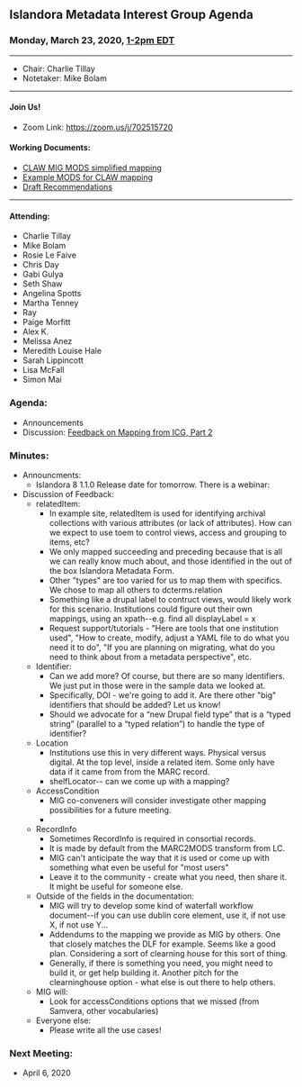 ## Islandora Metadata Interest Group Agenda
### Monday, March 23, 2020, [1-2pm EDT](http://www.thetimezoneconverter.com/?t=1%20pm&tz=Toronto&)

---
* Chair: Charlie Tillay
* Notetaker: Mike Bolam
---

#### Join Us!
* Zoom Link: https://zoom.us/j/702515720

#### Working Documents:
* [CLAW MIG MODS simplified mapping](https://docs.google.com/spreadsheets/d/18u2qFJ014IIxlVpM3JXfDEFccwBZcoFsjbBGpvL0jJI/edit#gid=0)
* [Example MODS for CLAW mapping](https://docs.google.com/spreadsheets/d/1C2Xie7HUDSgRT5v4ldoJvlNdoXz2GHAPvL3PE3TOKW8/edit#gid=1829081124)
* [Draft Recommendations](https://docs.google.com/document/d/15qSO9YcALtYSqd6CUuGx0t8FwUJ5pPwVPz0PA5rU898/edit#heading=h.f9r6knw0rjvu)
---

#### Attending:
* Charlie Tillay
* Mike Bolam
* Rosie Le Faive
* Chris Day
* Gabi Gulya
* Seth Shaw
* Angelina Spotts
* Martha Tenney
* Ray
* Paige Morfitt
* Alex K.
* Melissa Anez
* Meredith Louise Hale
* Sarah Lippincott
* Lisa McFall
* Simon Mai


### Agenda:
* Announcements
* Discussion: [Feedback on Mapping from ICG, Part 2](https://docs.google.com/document/d/11OpqMMCXM1TFXgsr4yyTQ_cH9DabnD31p7JnuTRQl28/edit?invite=CMWvruEI&ts=5e66437f)

### Minutes:
* Announcments:
  * Islandora 8 1.1.0 Release date for tomorrow. There is a webinar: 
* Discussion of Feedback:
  * relatedItem:
    * In example site, relatedItem is used for identifying archival collections with various attributes (or lack of attributes). How can we expect to use toem to control views, access and grouping to items, etc?
    * We only mapped succeeding and preceding because that is all we can really know much about, and those identified in the out of the box Islandora Metadata Form.
    * Other "types" are too varied for us to map them with specifics. We chose to map all others to dcterms.relation
    * Something like a drupal label to contruct views, would likely work for this scenario. Institutions could figure out their own mappings, using an xpath--e.g. find all displayLabel = x
    * Request support/tutorials - "Here are tools that one institution used", "How to create, modify, adjust a YAML file to do what you need it to do", "If you are planning on migrating, what do you need to think about from a metadata perspective", etc.
  * Identifier:
    * Can we add more? Of course, but there are so many identifiers. We just put in those were in the sample data we looked at. 
    * Specifically, DOI - we're going to add it. Are there other "big" identifiers that should be added? Let us know!
    * Should we advocate for a “new Drupal field type” that is a “typed string” (parallel to a “typed relation”) to handle the type of identifier?
  * Location
    * Institutions use this in very different ways. Physical versus digital. At the top level, inside a related item. Some only have data if it came from from the MARC record. 
    * shelfLocator-- can we come up with a mapping?
  * AccessCondition
    * MIG co-conveners will consider investigate other mapping possibilities for a future meeting. 
    * 
  * RecordInfo
    * Sometimes RecordInfo is required in consortial records. 
    * It is made by default from the MARC2MODS transform from LC.
    * MIG can't anticipate the way that it is used or come up with something what even be useful for "most users"
    * Leave it to the community - create what you need, then share it. It might be useful for someone else.
  * Outside of the fields in the documentation:
    * MIG will try to develop some kind of waterfall workflow document--if you can use dublin core element, use it, if not use X, if not use Y...
    * Addendums to the mapping we provide as MIG by others. One that closely matches the DLF for example. Seems like a good plan. Considering a sort of clearning house for this sort of thing.
    * Generally, if there is something you need, you might need to build it, or get help building it. Another pitch for the clearninghouse option - what else is out there to help others.
  * MIG will:
    * Look for accessConditions options that we missed (from Samvera, other vocabularies)
  * Everyone else:
    * Please write all the use cases! 
  
### Next Meeting:
* April 6, 2020
